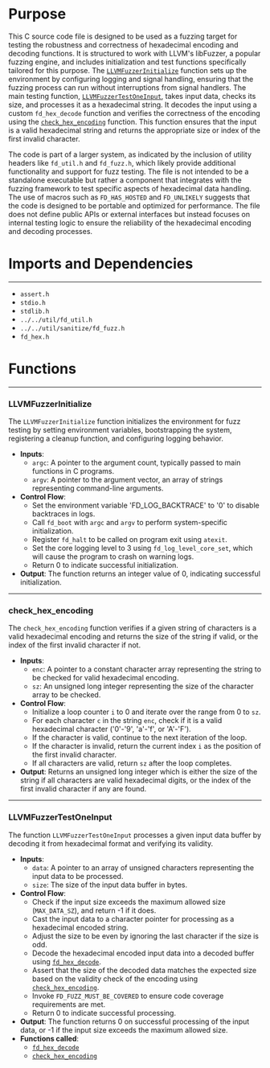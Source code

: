 # Purpose
This C source code file is designed to be used as a fuzzing target for testing the robustness and correctness of hexadecimal encoding and decoding functions. It is structured to work with LLVM's libFuzzer, a popular fuzzing engine, and includes initialization and test functions specifically tailored for this purpose. The [`LLVMFuzzerInitialize`](#LLVMFuzzerInitialize) function sets up the environment by configuring logging and signal handling, ensuring that the fuzzing process can run without interruptions from signal handlers. The main testing function, [`LLVMFuzzerTestOneInput`](#LLVMFuzzerTestOneInput), takes input data, checks its size, and processes it as a hexadecimal string. It decodes the input using a custom `fd_hex_decode` function and verifies the correctness of the encoding using the [`check_hex_encoding`](#check_hex_encoding) function. This function ensures that the input is a valid hexadecimal string and returns the appropriate size or index of the first invalid character.

The code is part of a larger system, as indicated by the inclusion of utility headers like `fd_util.h` and `fd_fuzz.h`, which likely provide additional functionality and support for fuzz testing. The file is not intended to be a standalone executable but rather a component that integrates with the fuzzing framework to test specific aspects of hexadecimal data handling. The use of macros such as `FD_HAS_HOSTED` and `FD_UNLIKELY` suggests that the code is designed to be portable and optimized for performance. The file does not define public APIs or external interfaces but instead focuses on internal testing logic to ensure the reliability of the hexadecimal encoding and decoding processes.
# Imports and Dependencies

---
- `assert.h`
- `stdio.h`
- `stdlib.h`
- `../../util/fd_util.h`
- `../../util/sanitize/fd_fuzz.h`
- `fd_hex.h`


# Functions

---
### LLVMFuzzerInitialize<!-- {{#callable:LLVMFuzzerInitialize}} -->
The `LLVMFuzzerInitialize` function initializes the environment for fuzz testing by setting environment variables, bootstrapping the system, registering a cleanup function, and configuring logging behavior.
- **Inputs**:
    - `argc`: A pointer to the argument count, typically passed to main functions in C programs.
    - `argv`: A pointer to the argument vector, an array of strings representing command-line arguments.
- **Control Flow**:
    - Set the environment variable 'FD_LOG_BACKTRACE' to '0' to disable backtraces in logs.
    - Call `fd_boot` with `argc` and `argv` to perform system-specific initialization.
    - Register `fd_halt` to be called on program exit using `atexit`.
    - Set the core logging level to 3 using `fd_log_level_core_set`, which will cause the program to crash on warning logs.
    - Return 0 to indicate successful initialization.
- **Output**: The function returns an integer value of 0, indicating successful initialization.


---
### check\_hex\_encoding<!-- {{#callable:check_hex_encoding}} -->
The `check_hex_encoding` function verifies if a given string of characters is a valid hexadecimal encoding and returns the size of the string if valid, or the index of the first invalid character if not.
- **Inputs**:
    - `enc`: A pointer to a constant character array representing the string to be checked for valid hexadecimal encoding.
    - `sz`: An unsigned long integer representing the size of the character array to be checked.
- **Control Flow**:
    - Initialize a loop counter `i` to 0 and iterate over the range from 0 to `sz`.
    - For each character `c` in the string `enc`, check if it is a valid hexadecimal character ('0'-'9', 'a'-'f', or 'A'-'F').
    - If the character is valid, continue to the next iteration of the loop.
    - If the character is invalid, return the current index `i` as the position of the first invalid character.
    - If all characters are valid, return `sz` after the loop completes.
- **Output**: Returns an unsigned long integer which is either the size of the string if all characters are valid hexadecimal digits, or the index of the first invalid character if any are found.


---
### LLVMFuzzerTestOneInput<!-- {{#callable:LLVMFuzzerTestOneInput}} -->
The function `LLVMFuzzerTestOneInput` processes a given input data buffer by decoding it from hexadecimal format and verifying its validity.
- **Inputs**:
    - `data`: A pointer to an array of unsigned characters representing the input data to be processed.
    - `size`: The size of the input data buffer in bytes.
- **Control Flow**:
    - Check if the input size exceeds the maximum allowed size (`MAX_DATA_SZ`), and return -1 if it does.
    - Cast the input data to a character pointer for processing as a hexadecimal encoded string.
    - Adjust the size to be even by ignoring the last character if the size is odd.
    - Decode the hexadecimal encoded input data into a decoded buffer using [`fd_hex_decode`](fd_hex.c.driver.md#fd_hex_decode).
    - Assert that the size of the decoded data matches the expected size based on the validity check of the encoding using [`check_hex_encoding`](#check_hex_encoding).
    - Invoke `FD_FUZZ_MUST_BE_COVERED` to ensure code coverage requirements are met.
    - Return 0 to indicate successful processing.
- **Output**: The function returns 0 on successful processing of the input data, or -1 if the input size exceeds the maximum allowed size.
- **Functions called**:
    - [`fd_hex_decode`](fd_hex.c.driver.md#fd_hex_decode)
    - [`check_hex_encoding`](#check_hex_encoding)


